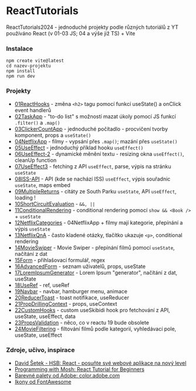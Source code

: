 # ReactTutorials
ReactTutorials2024 - jednoduché projekty podle různých tutoriálů z YT  
používáno React (v 01-03 JS; 04 a výše již TS) + Vite

### Instalace
```
npm create vite@latest
cd nazev-projektu
npm install
npm run dev
```

### Projekty
* [01ReactHooks](https://github.com/hatssoftware/ReactTutorials/tree/main/01ReactHooks) - změna `<h2>` tagu pomocí funkcí useState() a onClick event handlerů  
* [02TaskApp](https://github.com/hatssoftware/ReactTutorials/tree/main/02TaskApp) - "to-do list" s možností mazat úkoly pomocí JS funkcí `.filter()` a `.map()`
* [03ClickerCountApp](https://github.com/hatssoftware/ReactTutorials/tree/main/03ClickerCountApp) - jednoduché počítadlo - procvičení tvorby komponent, props a `useState()`
* [04NetflixApp](https://github.com/hatssoftware/ReactTutorials/tree/main/04NetflixApp) - filmy - vypsání přes `.map()`; mazání přes `useState()`
* [05UseEffect](https://github.com/hatssoftware/ReactTutorials/tree/main/05UseEffect) - jednoduchý příklad hooku `useEffect()`
* [06UseEffect-2](https://github.com/hatssoftware/ReactTutorials/tree/main/06UseEffect-2) - dynamické měnění textu - resizing okna `useEffect()`, cleanUp function
* [07UseEffect3](https://github.com/hatssoftware/ReactTutorials/tree/main/07UseEffect3) - fetching z API `useEffect`, parse, výpis na stránku `useState`
* [08ISS-API](https://github.com/hatssoftware/ReactTutorials/tree/main/08ISS-API) - API (kde se nachází ISS) `useEffect`, výpis souřadnic `useState`, maps embed
* [09MultipleReturns](https://github.com/hatssoftware/ReactTutorials/tree/main/09MultipleReturns) - citáty ze South Parku `useState`, API `useEffect`, loading !
* [10ShortCircuitEvaluation](https://github.com/hatssoftware/ReactTutorials/tree/main/10ShortCircuitEvaluation) - `&&, ||`
* [11ConditionalRendering](https://github.com/hatssoftware/ReactTutorials/tree/main/11ConditionalRendering) - conditional rendering pomocí `show && <Book />` + `useState`
* [12NetflixCategories](https://github.com/hatssoftware/ReactTutorials/tree/main/12NetflixCategories) - 04NetflixApp + filmy mají kategorie, přepínání a výpis `useState`
* [13NetflixQnA](https://github.com/hatssoftware/ReactTutorials/tree/main/13NetflixQnA) - často kladené otázky, tlačítko ukazuje `<p>`, conditional rendering
* [14MovieSwiper](https://github.com/hatssoftware/ReactTutorials/tree/main/14MovieSwiper) - Movie Swiper - přepínání filmů pomocí `useState`, načítání z dat
* [15Form](https://github.com/hatssoftware/ReactTutorials/tree/main/15Form) - přihlašovací formulář, regex
* [16AdvancedForm](https://github.com/hatssoftware/ReactTutorials/tree/main/16AdvancedForm) - seznam uživatelů, props, useState
* [17LoremIpsumGenerator](https://github.com/hatssoftware/ReactTutorials/tree/main/17LoremIpsumGenerator) - Lorem Ipsum "generator", načítání z dat, useState
* [18UseRef](https://github.com/hatssoftware/ReactTutorials/tree/main/18UseRef) - ref, useRef
* [19Navbar](https://github.com/hatssoftware/ReactTutorials/tree/main/19Navbar) - navbar, hamburger menu, animace
* [20ReducerToast](https://github.com/hatssoftware/ReactTutorials/tree/main/20ReducerToast) - toast notifikace, useReducer
* [21PropDrillingContext](https://github.com/hatssoftware/ReactTutorials/tree/main/21PropDrillingContext) - props, useContext
* [22CustomHooks](https://github.com/hatssoftware/ReactTutorials/tree/main/22CustomHooks) - custom useSkibidi hook pro fetchování z API, useState, useEffect, data
* [23PropsValidation](https://github.com/hatssoftware/ReactTutorials/tree/main/23PropsValidation) - něco, co v reactu 19 bude obsolete
* [24MovieFiltering](https://github.com/hatssoftware/ReactTutorials/tree/main/24MovieFiltering) - filtování filmů podle kategorií, vyhledávací pole, useState, useEffect

### Zdroje, učivo, inspirace
* [David Šetek - HSB: React - posuňte své webové aplikace na nový level](https://www.youtube.com/playlist?list=PLQ8x_VWW6Akua8I5spV8nHIWlG6_tX6dx)
* [Programming with Mosh: React Tutorial for Beginners](https://youtu.be/SqcY0GlETPk)
* [Barevné palety od Adobe: color.adobe.com](https://color.adobe.com/cs/explore)
* [Ikony od FontAwesome](https://fontawesome.com/docs/web/use-with/react/)

